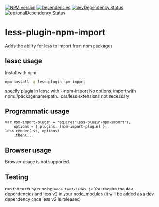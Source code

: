 [![NPM version](https://badge.fury.io/js/less-plugin-npm-import.svg)](http://badge.fury.io/js/less-plugin-npm-import) [![Dependencies](https://david-dm.org/less/less-plugin-npm-import.svg)](https://david-dm.org/less/less-plugin-npm-import) [![devDependency Status](https://david-dm.org/less/less-plugin-npm-import/dev-status.svg)](https://david-dm.org/less/less-plugin-npm-import#info=devDependencies) [![optionalDependency Status](https://david-dm.org/less/less-plugin-npm-import/optional-status.svg)](https://david-dm.org/less/less-plugin-npm-import#info=optionalDependencies)

less-plugin-npm-import
========================

Adds the ability for less to import from npm packages

## lessc usage

Install with npm

```bash
npm install -g less-plugin-npm-import
```

specify plugin in lessc with --npm-import
No options. import with npm://packagename/path..
css/less extensions not necessary

## Programmatic usage

```
var npm-import-plugin = require("less-plugin-npm-import"),
    options = { plugins: [npm-import-plugin] };
less.render(css, options)
    .then(...
```

## Browser usage

Browser usage is not supported.

Testing
-------

run the tests by running `node test/index.js`
You require the dev dependencies and less v2 in your node_modules (it will be added as a dev dependency once less v2 is released)
